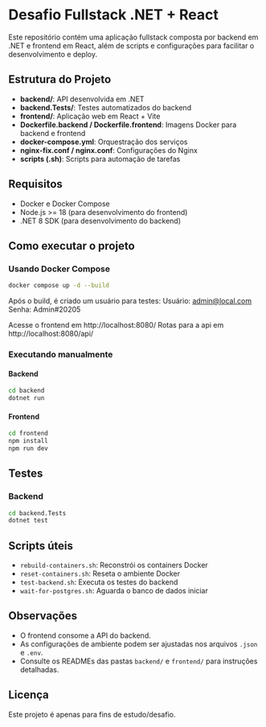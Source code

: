 # Desafio Fullstack .NET + React

Este repositório contém uma aplicação fullstack composta por backend em .NET e frontend em React, além de scripts e configurações para facilitar o desenvolvimento e deploy.

## Estrutura do Projeto

- **backend/**: API desenvolvida em .NET
- **backend.Tests/**: Testes automatizados do backend
- **frontend/**: Aplicação web em React + Vite
- **Dockerfile.backend / Dockerfile.frontend**: Imagens Docker para backend e frontend
- **docker-compose.yml**: Orquestração dos serviços
- **nginx-fix.conf / nginx.conf**: Configurações do Nginx
- **scripts (.sh)**: Scripts para automação de tarefas

## Requisitos
- Docker e Docker Compose
- Node.js >= 18 (para desenvolvimento do frontend)
- .NET 8 SDK (para desenvolvimento do backend)

## Como executar o projeto

### Usando Docker Compose
```bash
docker compose up -d --build
```
Após o build, é criado um usuário para testes:
Usuário: admin@local.com
Senha: Admin#20205

Acesse o frontend em http://localhost:8080/ 
Rotas para a api em http://localhost:8080/api/

### Executando manualmente
#### Backend
```bash
cd backend
dotnet run
```
#### Frontend
```bash
cd frontend
npm install
npm run dev
```
## Testes
### Backend
```bash
cd backend.Tests
dotnet test
```
## Scripts úteis
- `rebuild-containers.sh`: Reconstrói os containers Docker
- `reset-containers.sh`: Reseta o ambiente Docker
- `test-backend.sh`: Executa os testes do backend
- `wait-for-postgres.sh`: Aguarda o banco de dados iniciar

## Observações
- O frontend consome a API do backend.
- As configurações de ambiente podem ser ajustadas nos arquivos `.json` e `.env`.
- Consulte os READMEs das pastas `backend/` e `frontend/` para instruções detalhadas.

## Licença
Este projeto é apenas para fins de estudo/desafio.
